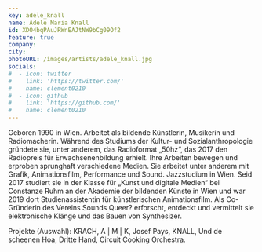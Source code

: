 ```yaml
---
key: adele_knall
name: Adele Maria Knall
id: XDO4bqPAuJRWnEAJtNW9bCg09Of2
feature: true
company: 
city: 
photoURL: /images/artists/adele_knall.jpg
socials:
#  - icon: twitter
#    link: 'https://twitter.com/'
#    name: clement0210
#  - icon: github
#    link: 'https://github.com/'
#    name: clement0210
---
```

Geboren 1990 in Wien. Arbeitet als bildende Künstlerin, Musikerin und Radiomacherin. Während des Studiums der Kultur- und Sozialanthropologie gründete sie, unter anderem, das Radioformat „50hz“, das 2017 den Radiopreis für Erwachsenenbildung erhielt. Ihre Arbeiten bewegen und erproben sprunghaft verschiedene Medien. Sie arbeitet unter anderem mit Grafik, Animationsfilm, Performance und Sound. Jazzstudium in Wien. Seid 2017 studiert sie in der Klasse für „Kunst und digitale Medien“ bei Constanze Ruhm an der Akademie der bildenden Künste in Wien und war 2019 dort Studienassistentin für künstlerischen Animationsfilm.
Als Co-Gründerin des Vereins Sounds Queer? erforscht, entdeckt und vermittelt sie elektronische Klänge und das Bauen von Synthesizer.

Projekte (Auswahl): KRACH, A | M | K, Josef Pays, KNALL, Und de scheenen Hoa, Dritte Hand, Circuit Cooking Orchestra.
